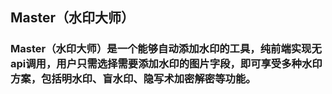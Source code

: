 ## Master（水印大师）

### Master（水印大师）是一个能够自动添加水印的工具，纯前端实现无api调用，用户只需选择需要添加水印的图片字段，即可享受多种水印方案，包括明水印、盲水印、隐写术加密解密等功能。